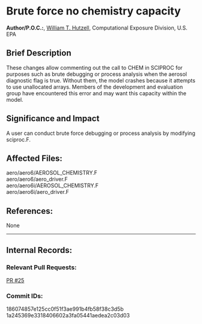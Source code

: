 # Brute force no chemistry capacity

**Author/P.O.C.:**, [William T. Hutzell](mailto:hutzell.bill@epa.gov), Computational Exposure Division, U.S. EPA

## Brief Description
These changes allow commenting out the call to CHEM in SCIPROC for purposes such as brute debugging or
process analysis when the aerosol diagnostic flag is true. Without them, the model crashes because it attempts to
use unallocated arrays. Members of the development and evaluation group have encountered this error and may want this
capacity within the model.

## Significance and Impact

A user can conduct brute force debugging or process analysis by modifying sciproc.F.    

## Affected Files:
aero/aero6/AEROSOL_CHEMISTRY.F  
aero/aero6/aero_driver.F  
aero/aero6i/AEROSOL_CHEMISTRY.F  
aero/aero6i/aero_driver.F  

## References:    

None

-----
## Internal Records:


### Relevant Pull Requests:
  [PR #25](https://github.com/USEPA/CMAQ_Dev/pull/25)

### Commit IDs:

186074857e125cc0f51f3ae991b4fb58f38c3d5b  
1a245369e3318406602a3fa05441aedea2c03d03  
